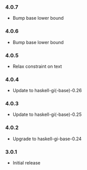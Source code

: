### 4.0.7

+ Bump base lower bound

### 4.0.6

+ Bump base lower bound

### 4.0.5

+ Relax constraint on text

### 4.0.4

+ Update to haskell-gi(-base)-0.26

### 4.0.3

+ Update to haskell-gi(-base)-0.25

### 4.0.2

+ Upgrade to haskell-gi-base-0.24

### 3.0.1

+ Initial release
